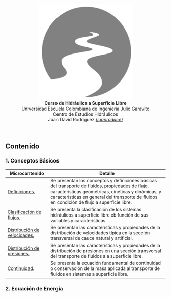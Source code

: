<div align="center">
<br>
<img alt="J.HSLB" src=".icons/J.HSLB.svg" width="300px">
<br><b>Curso de Hidráulica a Superficie Libre</b><br>
Universidad Escuela Colombiana de Ingeniería Julio Garavito<br> 
Centro de Estudios Hidráulicos<br> 
Juan David Rodriguez <a href="https://github.com/juanrodace/"><i>(juanrodace)</i></a><br><br>
<br></div>

## Contenido
### 1. Conceptos Básicos

| Microcontenido                                                    | Detalle                                                                                                                                                                                                                                                 |
|-------------------------------------------------------------------|---------------------------------------------------------------------------------------------------------------------------------------------------------------------------------------------------------------------------------------------------------|
| [Definiciones.](Contenido/1_Conceptos/Definiciones)               | Se presentan los conceptos y definiciones básicas del transporte de fluidos, propiedades de flujo, características geométricas, cinéticas y dinámicas, y características en general del transporte de fluidos en condición de flujo a superficie libre. |
| [Clasificación de flujos.](Contenido/1_Conceptos/Clasificacion)   | Se presenta la clasificación de los sistemas hidráulicos a superficie libre eb función de sus variables y características.                                                                                                                              |
| [Distribución de velocidades.](Contenido/1_Conceptos/Velocidades) | Se presentan las características y propiedades de la distribución de velocidades típica en la sección transversal de cauce natural y artificial.                                                                                                        |
| [Distribución de presiones.](Contenido/1_Conceptos/Presiones)     | Se presentan las características y propiedades de la distribución de presiones en una sección transversal del transporte de fluidos a a superficie libre.                                                                                               |
| [Continuidad.](Contenido/1_Conceptos/Continuidad)                 | Se presenta la ecuación fundamental de continuidad o conservación de la masa aplicada al transporte de fluidos en sistemas a superficie libre.                                                                                                          |


### 2. Ecuación de Energía